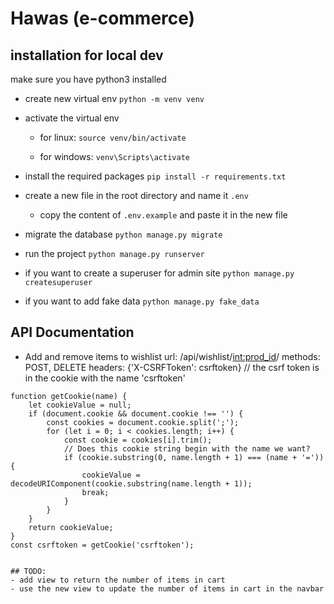 # Hawas (e-commerce)

## installation for local dev

make sure you have python3 installed

- create new virtual env 
    `python -m venv venv`

- activate the virtual env
    - for linux: 
        `source venv/bin/activate`

    - for windows: 
        `venv\Scripts\activate`

- install the required packages 
    `pip install -r requirements.txt`

- create a new file in the root directory and name it `.env`
    - copy the content of `.env.example` and paste it in the new file

- migrate the database
    `python manage.py migrate`

- run the project 
    `python manage.py runserver`

- if you want to create a superuser for admin site
    `python manage.py createsuperuser`

- if you want to add fake data
    `python manage.py fake_data`

## API Documentation

- Add and remove items to wishlist 
    url: /api/wishlist/<int:prod_id>/
    methods: POST, DELETE
    headers: {'X-CSRFToken': csrftoken} // the csrf token is in the cookie with the name 'csrftoken'

```
function getCookie(name) {
    let cookieValue = null;
    if (document.cookie && document.cookie !== '') {
        const cookies = document.cookie.split(';');
        for (let i = 0; i < cookies.length; i++) {
            const cookie = cookies[i].trim();
            // Does this cookie string begin with the name we want?
            if (cookie.substring(0, name.length + 1) === (name + '=')) {
                cookieValue = decodeURIComponent(cookie.substring(name.length + 1));
                break;
            }
        }
    }
    return cookieValue;
}
const csrftoken = getCookie('csrftoken');


## TODO: 
- add view to return the number of items in cart
- use the new view to update the number of items in cart in the navbar
```